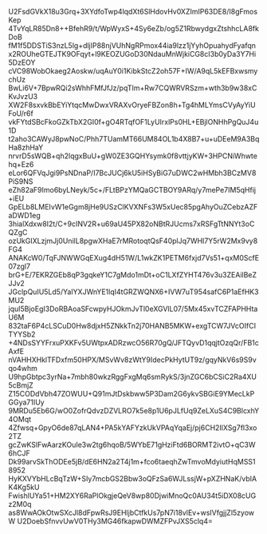 U2FsdGVkX18u3Grq+3XYdfoTwp4lqdXt6SlHdovHv0XZImIP63DE8/I8gFmosKep
4TvYqLR85Dn8++BfehR9/t/WpWyxS+4Sy6eZb/og5Z1RbwydgxZtshhcLA8fkDoB
fM1f5DDSTiS3nzL5lg+dljIP88njVUhNgRPmox44ia9lzz1jYyhOpuahydFyafqn
x2ROUheGTEJTK9OFqyt+l9KEOZUGoD30NdauMnWjkiCG8cI3b0yDa3Y7Hi5DzEOY
cVC98WobOkaeg2Aoskw/uqAuY0i1KibkStcZ2oh57F+IW/A9qL5kEFBxwsmychUz
BwLi6V+7BpwRQi2sWhhFMfJfJz/pqTIm+Rw7CQWRVRSzm+wth3b9w38xCKvJvzU3
XW2F8sxvkBbEYiYtqcMwDwxVRAXvOryeFBZon8h+Tg4hMLYmsCVyAyYiUFoU/r6f
vkFYtdSBcFkoGZkTbX2GI0f+gO4RTqfOF1LyUIrxlPs0HL+EBjlONHhPgQuJ4u1D
t2aho3CAWyJ8pwNoC/Phh7TUamMT66UM84OL1b4X8B7+u+uDEeM9A3BqHa8zhHaY
nrvrD5sWQB+qh2lqgxBuU+gW0ZE3GQHYsymk0f8vttjyKW+3HPCNiWhwtehq+Ez6
eLor6QFVqJgi9PsNDnaP/I7BcJUCj6kU5iHSyBiG7uDWC2wHMbh3BCzMV8PiS9NS
eZh82aF9Imo6byLNeyk/5c+/FLtBPzYMQaGCTBOY9ARq/y7mePe7IM5qHfij+iEU
GpELb8LMEIvW1eGgm8jHe9USzClKVXNFs3W5xUec85pgAhyOuZCebzAZFaDWD1eg
3hialXdxw8I2t/C+9cINV2R+u69aU45PX82oNBtRJUcms7xRSFgTtNNYt3oCQZgC
ozUkGIXLzjmJj0UnilL8pgwXHaE7rMRotoqtQsF40plJq7WHI7Y5rW2Mx9vy8FG4
ANAKcW0/TqFJNWWGqEXug4dH51W/L1wkZK1PETM6fxjd7Vs51+qxM0ScfE07zgl7
brG+E/7EKRZGEb8qP3gqkeY1C7gMdo1mDt+oC1LXfZYHT476v3u3ZEAilBeZJJv2
JGclpQuIU5Ld5/YaIYXJWnYE1lqI4tGRZWQNX6+IVW7uT954safC6P1aEfHK3MU2
jquI5BjoEgI3DoRBAoaSFcwpyHJOkmJvTl0eXGVlL07/5Mx45xvTCZFAPHHtaU6M
832taF6P4cLSCuD0Hw8djxH5ZNkkTn2j70HANB5MKW+exgTCW7JVcOIfCITYYSb2
+4NDsSYYFrxuPXKFv5UWtpxADRzwcO56R70gQ/JFTQyvD1qqjtOzqQr/FB1cAxfE
nVAHHXHklTFDxfm50HPX/MSvWv8zWtY9IdecPkHytUT9z/gqyNkV6s9S9vqo4whm
U9hpGbtpc3yrNa+7mbh80wkzRggFxgMq6smRykS/3jnZGC6bCSiC2Ra4XU5cBmjZ
Z15CODdVbh47ZOWUU+Q91mJtDskbww5P3Dam2G6ykvSBGiE9YMecLkPGGya71IUy
9MRDu5Eb6G/wO0ZofrQdvzDZVLRO7k5e8p1U6pJLfUq9ZeLXuS4C9BlcxhY4OMqt
4Zfwsq+GpyO6de87qLAN4+PA5kYAFYzkUkVPAqYqaEj/pj6CH2IlXSg7fl3xo2TZ
gcZwKSlFwAarzKOuIe3w2tg6hqoB/5WYbE71gHziFtd6BORMT2ivtO+qC3W6hCJF
Dk99arvSkThODEe5jB/dE6HN2a2T4j1m+fco6taeqhZwTmvoMdyiutHqMSS18952
HyKXVYbHLcBqTzW+SIy7mcbGS2Bbw3oQFzSa6WJLssjW+pXZHNaK/vbIAK4Kg5kU
FwishlUYa51+HM2XY6RaPlOkgjeQeV8wp80DjwiMnoQc0AU34t5iDX08cUGz2M0q
as8WwAOkOtwSXcJl8dFpwRsJ9EHljbCtfkUs7pN7i18vlEv+wsIVfgjjZl5zyowW
U2DoebSfnvvUwV0THy3MG46fkapwDWMZFPvJXS5clq4=
